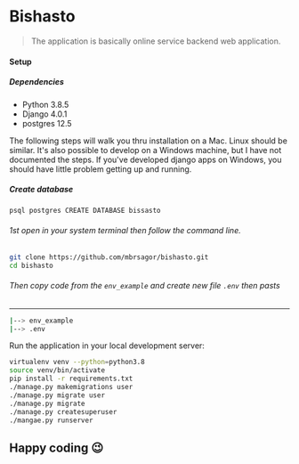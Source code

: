 # Bishasto
> The application is basically online service backend web application.


#### Setup

##### Dependencies

- Python 3.8.5
- Django 4.0.1
- postgres  12.5

The following steps will walk you thru installation on a Mac. Linux should be similar. It's also possible to develop 
on a Windows machine, but I have not documented the steps. If you've developed django apps on Windows, you should have little problem getting up and running.


##### Create database
``
psql postgres
CREATE DATABASE bissasto
``

###### 1st open in your system terminal then follow the command line.

```bash
git clone https://github.com/mbrsagor/bishasto.git
cd bishasto
```

###### Then copy code from the ``env_example`` and create new file `.env` then pasts

-------------------------------------------
```bash
|--> env_example
|--> .env
```

Run the application in your local development server:

```bash
virtualenv venv --python=python3.8
source venv/bin/activate
pip install -r requirements.txt
./manage.py makemigrations user
./manage.py migrate user
./manage.py migrate
./manage.py createsuperuser
./mangae.py runserver
```

## Happy coding :wink:
